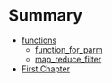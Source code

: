 # Summary

* [functions](README.md)
  * [function\_for\_parm](parm.md)
  * [map\_reduce\_filter](mapreduce-filter.md)
* [First Chapter](chapter1.md)


